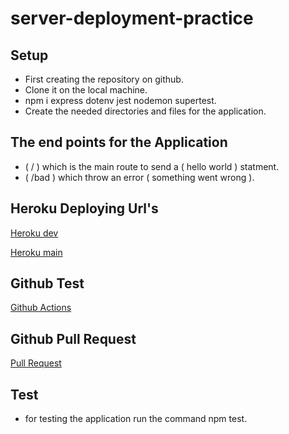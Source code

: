 # server-deployment-practice

## Setup
* First creating the repository on github.
* Clone it on the local machine.
* npm i express dotenv jest nodemon supertest.
* Create the needed directories and files for the application.

## The end points for the Application
* ( / ) which is the main route to send a ( hello world ) statment.
* ( /bad ) which throw an error ( something went wrong ).


## Heroku Deploying Url's
[Heroku dev](https://hamzashamoun-server-deploy-dev.herokuapp.com/)

[Heroku main](https://hamzashamou-server-deploy-prod.herokuapp.com/)

## Github Test
[Github Actions](https://github.com/hamzashamoun96/server-deployment-practice/actions)

## Github Pull Request
[Pull Request](https://github.com/hamzashamoun96/server-deployment-practice/pull/1)

## Test
* for testing the application run the command npm test.
